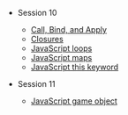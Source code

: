 - Session 10
  - [Call, Bind, and Apply](Session-10/Call_Bind_Apply/index.html)
  - [Closures](Session-10/Closures/index.html)
  - [JavaScript loops](Session-10/Loops/index.html)
  - [JavaScript maps](Session-10/Maps/index.html)
  - [JavaScript this keyword](Session-10/This_Keyword/index.html)

- Session 11
  - [JavaScript game object](Session-11/Game_Object/index.html)